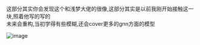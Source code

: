 这部分其实你会发现这个和浅梦大佬的很像,这部分其实是以前我刚开始接触这一块,照着他写的写的  
未来会重构,当初学得有些模糊,还会cover更多的gnn方面的模型

![image](https://pic2.zhimg.com/80/v2-c94c026c9a21aa87a7968088a214f66d_1440w.jpg)